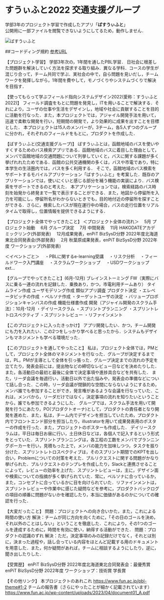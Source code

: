 # すうぃふと2022 交通支援グループ
学部3年のプロジェクト学習で作成したアプリ「**ばすうぃふと**」<br>
公開用に一部ファイルを閲覧できないようにしてるため，動作しません．<br>

![ばすうぃふと](https://github.com/user-attachments/assets/ad801375-3ec2-4acf-b659-576e3038da41)

##コードディング規約
[参考URL](https://trinitas.tech/2021/02/03/1007/)<br>

【プロジェクト学習】
学部3年次の，1年間を通したPBL学習．
日社会に根差した問題群を解決していく方法を探求する取り組み．異なる学科．コースの学生が混じり合って，チーム共同で学ぶ．実社会の中で，自ら問題を見いだし，チームワークを発揮しながら，1年間を費やして，モノづくりやシステムづくりで解決を目指す．

【使ってもらって学ぶフィールド指向システムデザイン2022(愛称：すうぃふと2022)】
フィールド調査をもとに問題を発見し，ITを用いることで解決する．それにより，ユーザの仕事や生活をデザインし，地域や社会に貢献することを目的に活動を行なった．また，本プロジェクトでは，アジャイル開発手法を用いて，迅速で柔軟な開発を行い，短期間の開発で，より効果的に成果を出すことを目標とした．
本プロジェクトは15人のメンバーが，3チーム，各5人ずつのグループに分かれ，それぞれのフィールドをもとに，プロダクトを作成した．

【ばすうぃふと(交通支援グループ)】
ばすうぃふとは，函館地域のバスを使いやすくするためのバス検索アプリである．函館地域のバスに着目した理由として，メンバで函館地域の交通問題について列挙していくと，バスに関する課題が多く挙げれれたためである．函館の公共交通機関の多くは，バスや市電であり，特に本学生の生活圏内では，バスを多く利用する．
そこで，函館地域のバス検索をサポートするモバイルアプリケーション「ばすうぃふと」を考案した．既存のアプリケーションでは，使いにくいと感じる部分を補う機能の実装により．バス検索をサポートできるのと考えた．
本アプリケーションでは，検索経路のバス時刻を始発から終発まで一覧で表示することができる．また，地図から停留所を入力を可能にし，停留所名がわからないときでも，目的地付近の停留所を探すことができる．さらに，検索したバスが現在運行中の場合，バスの走行位置をリアルタイムで取得し，位置情報を提供できるようにする．

【プロジェクト全体でやってきたこと】
＜プロジェクト全体の流れ＞
　5月 プロジェクト始動
　6月 グループ決定
　7月 中間発表
　11月 HAKODATEアカデミックリンク(外部発表)
　12月成果発表，enPiT BizSysD分野 2022年度北海道東北合同発表会(外部発表)
　2月 秋葉原成果発表，enPiT BizSysD分野 2022年度 ワークショップ(外部発表)

＜イベントごと＞
　・PBLに関するe-learning受講
　・リスク分析
　・フィールドワーク入門講座
　・スクラムワークショップ
　・USDワークショップ ext…

【グループでやってきたこと】(6月-12月)
ブレインストーミング
FW（実際にバスに乗る一連の流れを記録した．乗換あり，かつ，市電利用チームあり）
タイムライン作成
ユーザモデリング作成
類似アプリ調査
プロダクト決定
・エレベータピッチの作成
・ペルソナ作成
・ターゲットユーザの決定
・バリュープロポジションキャンバスの作成
機能仕様書作成
開発（アジャイル開発のスクラム手法）：10月-12月
・デイリースクラム
・スプリントプランニング
・スプリントレトロスペクティブ
・スプリントレビュー
・リファインメント

【このプロジェクトに入ったきっかけ】
アプリ開発したい．かつ，チーム開発にも力を入れたい．この2つをしっかり学べると思ったから．システムもデザインもマネジメントも学べる環境だった．

【このプロジェクトを通してやったこと】
私は，プロジェクト全体では，PMとして，プロジェクト全体のマネジメントを行なった．グループが決定するまでは，PL，PMが主導として全体を引っ張った．グループ決定までの流れの予定を立てたり，発表会前には，提出物などの締切なレビュー日などを決めたりした．また，各活動日の最初と最後に全体で決定事項や進捗具合などを共有した．
また，リーダ会議を毎週行い，活動日以外で出た悩みや，発表会の準備などについて話し合った．この時，リーダ会議が閉鎖的な空間にならないようにするため，メンバ誰でも参加することができ，発言権があるような会議を行なっていた．これは，メンバから，リーダだけではなく，決定事項の流れを知りたいということから，誰でも参加できるようにした．
グループでは，スクラム手法を用いて開発を行うにあたり，PO(プロダクトオーナ)として，プロダクトの責任者となり開発を進めた．また，私は，チーム内でデザインを担当していたため，プロダクト内でフロントエンド部分を担当したり，illustratorを用いて成果発表用のポスターの作成を行った．また，プロジェクトのポスターも作成した．
デイリースクラムは，平日は毎日お昼に行い，土日休日などは，各個人で記入するという形式をとっていた．スプリントプランニングは，各工程の工数をメンバでプランニングポーカーを行い，見積もった上で，メンバの能力を加味しつつ，タスクを振り分けた．スプリントレトロスペクティブは，そのスプリント期間でのKPTを出し合い，Problemについての対策を考えた．プルリクエストに関する問題がかなり挙げられた．プルリクエストのテンプレを作成したり，Slackと連携させることによって，レビューの効率を上げた．スプリントレビューは，主に，デザイン面や検索についての指摘が多く挙げられていた．常に，ペルソナに合っているか，また，コンセプトに合っているかに目を向けられていた．リファインメントは，スプリントレビューや作業中に感じた疑問などを参考に，プロダクトバックログの項目の順番に問題がないかを確認したり，本当に価値があるのかについての確認を行った．

【大変だったこと】
問題：プロジェクトへの向き合いかた，また，これによる時間の使い方
解決：チームが同じ方向を向くために，「その日のゴールを決め，それ以外のことはしない」ということを徹底した．これにより，その1つのゴールを達成するために，時間を有効に使い，納得する活動ができた．
問題：プロダクトの認識のずれ
解決：ただ，決定事項のみの記録だけでなく，それとは別に，決まった過程や，話し合っている内容をほとんど記載する用のドキュメントを用意した．また，何か疑問があれば，チームに相談するようにしたり，逆に，聞き出したりした．

【受賞歴】
enPiT BizSysD分野 2022年度北海道東北合同発表会：最優秀賞
enPiT BizSysD分野 2022年度 ワークショップ：技術賞
学長賞

【その他リンク】
本プロジェクトのあれこれ
https://www.fun.ac.jp/pbl-theme#1-2
チームの報告書（さらにやったことが細かく記載されています）
https://www.fun.ac.jp/wp-content/uploads/2023/04/document01_A.pdf
